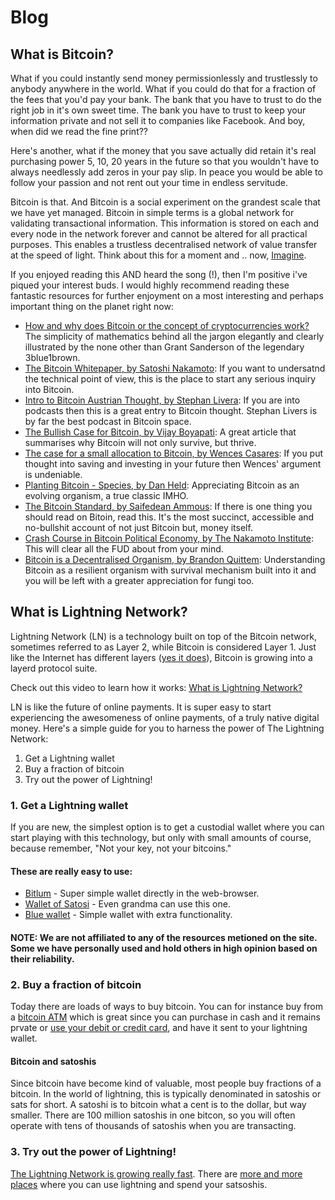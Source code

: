 # Blog


## What is Bitcoin?

What if you could instantly send money permissionlessly and trustlessly to anybody anywhere in the world. What if you could do that for a fraction of the fees that you'd pay your bank. The bank that you have to trust to do the right job in it's own sweet time. The bank you have to trust to keep your information private and not sell it to companies like Facebook. And boy, when did we read the fine print??

Here's another, what if the money that you save actually did retain it's real purchasing power 5, 10, 20 years in the future so that you wouldn't have to always needlessly add zeros in your pay slip. In peace you would be able to follow your passion and not rent out your time in endless servitude.

Bitcoin is that. And Bitcoin is a social experiment on the grandest scale that we have yet managed. Bitcoin in simple terms is a global network for validating transactional information. This information is stored on each and every node in the network forever and cannot be altered for all practical purposes. This enables a trustless decentralised network of value transfer at the speed of light. Think about this for a moment and .. now, <a href="https://www.youtube.com/watch?v=VOgFZfRVaww">Imagine</a>.

If you enjoyed reading this AND heard the song (!), then I'm positive i've piqued your interest buds. I would highly recommend reading these fantastic resources for further enjoyment on a most interesting and perhaps important thing on the planet right now:

* <a href="https://www.youtube.com/watch?v=bBC-nXj3Ng4">How and why does Bitcoin or the concept of cryptocurrencies work?</a> The simplicity of mathematics behind all the jargon elegantly and clearly illustrated by the none other than Grant Sanderson of the legendary 3blue1brown.
* <a href="https://bitcoin.org/bitcoin.pdf">The Bitcoin Whitepaper, by Satoshi Nakamoto</a>: If you want to undersatnd the technical point of view, this is the place to start any serious inquiry into Bitcoin.
* <a href="https://stephanlivera.com/episode/71">Intro to Bitcoin Austrian Thought, by Stephan Livera</a>: If you are into podcasts then this is a great entry to Bitcoin thought. Stephan Livers is by far the best podcast in Bitcoin space.
* <a href="https://medium.com/@vijayboyapati/the-bullish-case-for-bitcoin-6ecc8bdecc1">The Bullish Case for Bitcoin, by Vijay Boyapati</a>: A great article that summarises why Bitcoin will not only survive, but thrive.
* <a href="https://www.kanaandkatana.com/valuation-depot-contents/2019/4/11/the-case-for-a-small-allocation-to-bitcoin">The case for a small allocation to Bitcoin, by Wences Casares</a>: If you put thought into saving and investing in your future then Wences' argument is undeniable.
* <a href="https://medium.com/@danhedl/planting-bitcoin-sound-money-72e80e40ff62">Planting Bitcoin - Species, by Dan Held</a>: Appreciating Bitcoin as an evolving organism, a true classic IMHO.
* <a href="https://amzn.to/2L95bJW">The Bitcoin Standard, by Saifedean Ammous</a>: If there is one thing you should read on Bitoin, read this. It's the most succinct, accessible and no-bullshit account of not just Bitcoin but, money itself.
* <a href="https://nakamotoinstitute.org/crash-course/">Crash Course in Bitcoin Political Economy, by The Nakamoto Institute</a>: This will clear all the FUD about from your mind.
* <a href="https://medium.com/@BrandonQuittem/bitcoin-is-a-decentralized-organism-mycelium-part-1-3-6ec58cdcfaa6">Bitcoin is a Decentralised Organism, by Brandon Quittem</a>: Understanding Bitcoin as a resilient organism with survival mechanism built into it and you will be left with a greater appreciation for fungi too.

## What is Lightning Network?

Lightning Network (LN) is a technology built on top of the Bitcoin network, sometimes referred to as Layer 2, while Bitcoin is considered Layer 1. Just like the Internet has different layers (<a href="https://en.wikipedia.org/wiki/Internet_layer">yes it does</a>), Bitcoin is growing into a layerd protocol suite.

Check out this video to learn how it works: <a href="https://www.youtube.com/watch?v=rrr_zPmEiME">What is Lightning Network?</a>

LN is like the future of online payments. It is super easy to start experiencing the awesomeness of online payments, of a truly native digital money. Here's a simple guide for you to harness the power of The Lightning Network:

1. Get a Lightning wallet
2. Buy a fraction of bitcoin
3. Try out the power of Lightning!

### 1. Get a Lightning wallet

If you are new, the simplest option is to get a custodial wallet where you can start playing with this technology, but only with small amounts of course, because remember, "Not your key, not your bitcoins."

#### These are really easy to use:

* <a href="https://bitlum.io/">Bitlum</a> - Super simple wallet directly in the web-browser.
* <a href="https://www.walletofsatoshi.com/">Wallet of Satosi</a> - Even grandma can use this one.
* <a href="https://bluewallet.io/">Blue wallet</a> - Simple wallet with extra functionality.

#### NOTE: We are not affiliated to any of the resources metioned on the site. Some we have personally used and hold others in high opinion based on their reliability.

### 2. Buy a fraction of bitcoin

Today there are loads of ways to buy bitcoin. You can for instance buy from a <a href="https://coinatmradar.com/bitcoin-atm-near-me/">bitcoin ATM</a> which is great since you can purchase in cash and it remains prvate or <a href="https://www.bitpremier.com/buy-bitcoins">use your debit or credit card</a>, and have it sent to your lightning wallet.

#### Bitcoin and satoshis

Since bitcoin have become kind of valuable, most people buy fractions of a bitcoin. In the world of lightning, this is typically denominated in satoshis or sats for short. A satoshi is to bitcoin what a cent is to the dollar, but way smaller. There are 100 million satoshis in one bitcon, so you will often operate with tens of thousands of satoshis when you are transacting.

### 3. Try out the power of Lightning!

<a href="https://explorer.acinq.co/">The Lightning Network is growing really fast</a>. There are <a href="https://lightningnetworkstores.com/">more and more places</a> where you can use lightning and spend your satsoshis.
